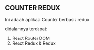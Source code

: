 ## COUNTER REDUX
Ini adalah aplikasi Counter berbasis redux

didalamnya terdapat:
1. React Router DOM
2. React Redux & Redux